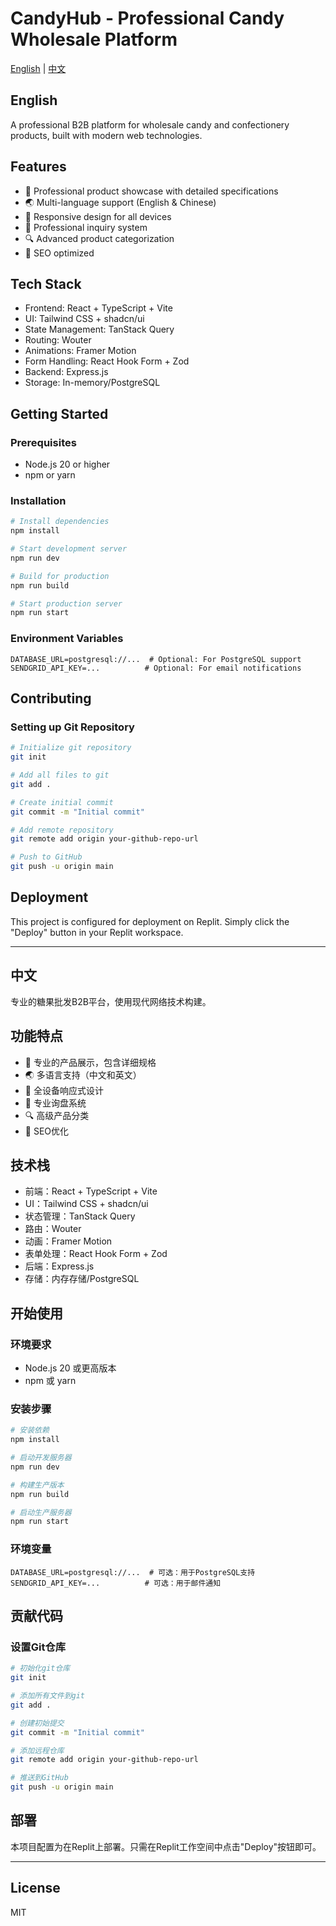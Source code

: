 # CandyHub - Professional Candy Wholesale Platform

[English](#english) | [中文](#chinese)

<h2 id="english">English</h2>

A professional B2B platform for wholesale candy and confectionery products, built with modern web technologies.

## Features

- 🍬 Professional product showcase with detailed specifications
- 🌏 Multi-language support (English & Chinese)
- 📱 Responsive design for all devices
- 📧 Professional inquiry system
- 🔍 Advanced product categorization
- 🎯 SEO optimized

## Tech Stack

- Frontend: React + TypeScript + Vite
- UI: Tailwind CSS + shadcn/ui
- State Management: TanStack Query
- Routing: Wouter
- Animations: Framer Motion
- Form Handling: React Hook Form + Zod
- Backend: Express.js
- Storage: In-memory/PostgreSQL

## Getting Started

### Prerequisites

- Node.js 20 or higher
- npm or yarn

### Installation

```bash
# Install dependencies
npm install

# Start development server
npm run dev

# Build for production
npm run build

# Start production server
npm run start
```

### Environment Variables

```env
DATABASE_URL=postgresql://...  # Optional: For PostgreSQL support
SENDGRID_API_KEY=...          # Optional: For email notifications
```

## Contributing

### Setting up Git Repository

```bash
# Initialize git repository
git init

# Add all files to git
git add .

# Create initial commit
git commit -m "Initial commit"

# Add remote repository
git remote add origin your-github-repo-url

# Push to GitHub
git push -u origin main
```

## Deployment

This project is configured for deployment on Replit. Simply click the "Deploy" button in your Replit workspace.

---

<h2 id="chinese">中文</h2>

专业的糖果批发B2B平台，使用现代网络技术构建。

## 功能特点

- 🍬 专业的产品展示，包含详细规格
- 🌏 多语言支持（中文和英文）
- 📱 全设备响应式设计
- 📧 专业询盘系统
- 🔍 高级产品分类
- 🎯 SEO优化

## 技术栈

- 前端：React + TypeScript + Vite
- UI：Tailwind CSS + shadcn/ui
- 状态管理：TanStack Query
- 路由：Wouter
- 动画：Framer Motion
- 表单处理：React Hook Form + Zod
- 后端：Express.js
- 存储：内存存储/PostgreSQL

## 开始使用

### 环境要求

- Node.js 20 或更高版本
- npm 或 yarn

### 安装步骤

```bash
# 安装依赖
npm install

# 启动开发服务器
npm run dev

# 构建生产版本
npm run build

# 启动生产服务器
npm run start
```

### 环境变量

```env
DATABASE_URL=postgresql://...  # 可选：用于PostgreSQL支持
SENDGRID_API_KEY=...          # 可选：用于邮件通知
```

## 贡献代码

### 设置Git仓库

```bash
# 初始化git仓库
git init

# 添加所有文件到git
git add .

# 创建初始提交
git commit -m "Initial commit"

# 添加远程仓库
git remote add origin your-github-repo-url

# 推送到GitHub
git push -u origin main
```

## 部署

本项目配置为在Replit上部署。只需在Replit工作空间中点击"Deploy"按钮即可。

---

## License

MIT
